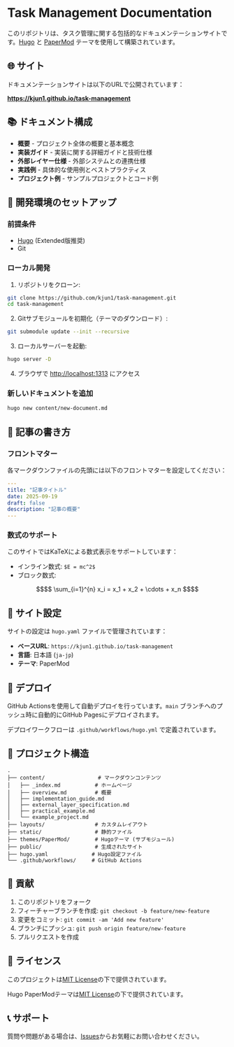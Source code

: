 # Task Management Documentation

このリポジトリは、タスク管理に関する包括的なドキュメンテーションサイトです。[Hugo](https://gohugo.io/) と [PaperMod](https://github.com/adityatelange/hugo-PaperMod) テーマを使用して構築されています。

## 🌐 サイト

ドキュメンテーションサイトは以下のURLで公開されています：

**<https://kjun1.github.io/task-management>**

## 📚 ドキュメント構成

- **概要** - プロジェクト全体の概要と基本概念
- **実装ガイド** - 実装に関する詳細ガイドと技術仕様
- **外部レイヤー仕様** - 外部システムとの連携仕様
- **実践例** - 具体的な使用例とベストプラクティス
- **プロジェクト例** - サンプルプロジェクトとコード例

## 🚀 開発環境のセットアップ

### 前提条件

- [Hugo](https://gohugo.io/installation/) (Extended版推奨)
- Git

### ローカル開発

1. リポジトリをクローン:

```bash
git clone https://github.com/kjun1/task-management.git
cd task-management
```

2. Gitサブモジュールを初期化（テーマのダウンロード）:

```bash
git submodule update --init --recursive
```

3. ローカルサーバーを起動:

```bash
hugo server -D
```

4. ブラウザで <http://localhost:1313> にアクセス

### 新しいドキュメントを追加

```bash
hugo new content/new-document.md
```

## 📝 記事の書き方

### フロントマター

各マークダウンファイルの先頭には以下のフロントマターを設定してください：

```yaml
---
title: "記事タイトル"
date: 2025-09-19
draft: false
description: "記事の概要"
---
```

### 数式のサポート

このサイトではKaTeXによる数式表示をサポートしています：

- インライン数式: `$E = mc^2$`
- ブロック数式:

```math
$$
\sum_{i=1}^{n} x_i = x_1 + x_2 + \cdots + x_n
$$
```

## 🔧 サイト設定

サイトの設定は `hugo.yaml` ファイルで管理されています：

- **ベースURL**: `https://kjun1.github.io/task-management`
- **言語**: 日本語 (`ja-jp`)
- **テーマ**: PaperMod

## 🚀 デプロイ

GitHub Actionsを使用して自動デプロイを行っています。`main` ブランチへのプッシュ時に自動的にGitHub Pagesにデプロイされます。

デプロイワークフローは `.github/workflows/hugo.yml` で定義されています。

## 📁 プロジェクト構造

```text
.
├── content/                 # マークダウンコンテンツ
│   ├── _index.md           # ホームページ
│   ├── overview.md         # 概要
│   ├── implementation_guide.md
│   ├── external_layer_specification.md
│   ├── practical_example.md
│   └── example_project.md
├── layouts/                # カスタムレイアウト
├── static/                 # 静的ファイル
├── themes/PaperMod/        # Hugoテーマ (サブモジュール)
├── public/                 # 生成されたサイト
├── hugo.yaml              # Hugo設定ファイル
└── .github/workflows/     # GitHub Actions
```

## 🤝 貢献

1. このリポジトリをフォーク
2. フィーチャーブランチを作成: `git checkout -b feature/new-feature`
3. 変更をコミット: `git commit -am 'Add new feature'`
4. ブランチにプッシュ: `git push origin feature/new-feature`
5. プルリクエストを作成

## 📄 ライセンス

このプロジェクトは[MIT License](./LICENSE)の下で提供されています。

Hugo PaperModテーマは[MIT License](https://github.com/adityatelange/hugo-PaperMod/blob/master/LICENSE)の下で提供されています。

## 📞 サポート

質問や問題がある場合は、[Issues](https://github.com/kjun1/task-management/issues)からお気軽にお問い合わせください。
